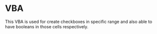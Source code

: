 # VBA

This VBA is used for create checkboxes in specific range and also able to have booleans in those cells respectively.
